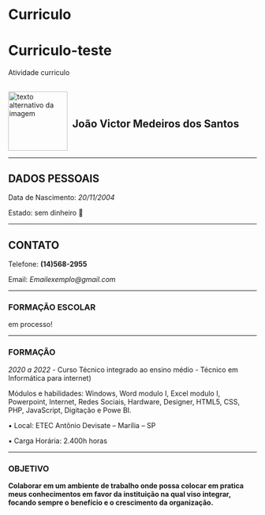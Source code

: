 # Curriculo
# Curriculo-teste
Atividade curriculo 

##
<div style="display: flex; align-items: center;">
  <img src="https://i.pinimg.com/564x/74/71/f6/7471f6980e18d630e1f8fe696d548343.jpg" alt="texto alternativo da imagem" width="120px" height="120px" style="margin-right: 10px;" />
  <h2>João Victor Medeiros dos Santos </h2>
</div>

---
## DADOS PESSOAIS
Data de Nascimento: _20/11/2004_

Estado: sem dinheiro 🤪

---
## CONTATO
Telefone: **(14)568-2955**

Email: _Emailexemplo@gmail.com_

---
### FORMAÇÃO ESCOLAR 

em processo!

---

### FORMAÇÃO

*2020 a 2022* - Curso Técnico integrado ao ensino médio - Técnico em Informática para internet) 

Módulos e habilidades: Windows, Word modulo I, Excel modulo I, Powerpoint, Internet, Redes
Sociais, Hardware, Designer, HTML5, CSS, PHP, JavaScript, Digitação e Powe BI.



▪ Local: ETEC Antônio Devisate – Marília – SP

▪ Carga Horária:  2.400h horas

---
### OBJETIVO

**Colaborar em um ambiente de trabalho onde possa colocar em pratica meus
conhecimentos em favor da instituição na qual viso integrar, focando sempre o benefício
e o crescimento da organização.**
